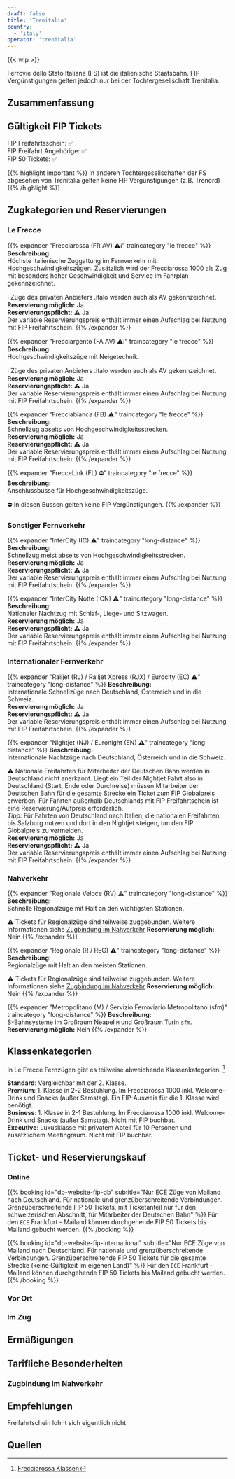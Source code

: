 ```yaml
---
draft: false
title: 'Trenitalia'
country:
  - 'italy'
operator: 'trenitalia'
---
```


<!-- Entferne das "WIP" Snippet, wenn die Inhalte der Seite vollständig sind -->
{{< wip >}}

Ferrovie dello Stato Italiane (FS) ist die italienische Staatsbahn. FIP Vergünstigungen gelten jedoch nur bei der Tochtergesellschaft Trenitalia.

## Zusammenfassung

<!--
  Stichpunktartige Zusammenfassung der wichtigsten Besonderheiten/FIP-Reglungen der Bahngesellschaft.
  Z.B.
  - Werden FIP 50 und FIP Freifahrtsscheine akzeptiert?
  - Gibt es eine Reservierungspflicht?
  - Gibt es sonstige tarifliche Sonderregelungen oder Abweichungen zu anderen FIP Bahngesellschaften?
-->

## Gültigkeit FIP Tickets

FIP Freifahrtsschein: ✅\
FIP Freifahrt Angehörige: ✅ \
FIP 50 Tickets: ✅

{{% highlight important %}}
In anderen Tochtergesellschaften der FS abgesehen von Trenitalia gelten keine FIP Vergünstigungen (z.B. Trenord)
{{% /highlight %}}

## Zugkategorien und Reservierungen

<!--
  Sind Reservierungen möglich und wo besteht eine Reservierungspflicht?
-->

### Le Frecce

{{% expander "Frecciarossa (FR AV) ⚠️ℹ️" traincategory "le frecce" %}}
**Beschreibung:** \
Höchste italienische Zuggattung im Fernverkehr mit Hochgeschwindigkeitszügen. Zusätzlich wird der Frecciarossa 1000 als Zug mit besonders hoher Geschwindigkeit und Service im Fahrplan gekennzeichnet.

ℹ️ Züge des privaten Anbieters .italo werden auch als AV gekennzeichnet. \
**Reservierung möglich:** Ja \
**Reservierungspflicht:** ⚠️ Ja \
Der variable Reservierungspreis enthält immer einen Aufschlag bei Nutzung mit FIP Freifahrtschein.
{{% /expander %}}

{{% expander "Frecciargento (FA AV) ⚠️ℹ️" traincategory "le frecce" %}}
**Beschreibung:** \
Hochgeschwindigkeitszüge mit Neigetechnik.

ℹ️ Züge des privaten Anbieters .italo werden auch als AV gekennzeichnet. \
**Reservierung möglich:** Ja \
**Reservierungspflicht:** ⚠️ Ja \
Der variable Reservierungspreis enthält immer einen Aufschlag bei Nutzung mit FIP Freifahrtschein.
{{% /expander %}}

{{% expander "Frecciabianca (FB) ⚠️" traincategory "le frecce" %}}
**Beschreibung:** \
Schnellzug abseits von Hochgeschwindigkeitsstrecken. \
**Reservierung möglich:** Ja \
**Reservierungspflicht:** ⚠️ Ja \
Der variable Reservierungspreis enthält immer einen Aufschlag bei Nutzung mit FIP Freifahrtschein.
{{% /expander %}}

{{% expander "FrecceLink (FL) ⛔" traincategory "le frecce" %}}
**Beschreibung:** \
Anschlussbusse für Hochgeschwindigkeitszüge.

⛔ In diesen Bussen gelten keine FIP Vergünstigungen.
{{% /expander %}}

### Sonstiger Fernverkehr

{{% expander "InterCity (IC) ⚠️" traincategory "long-distance" %}}
**Beschreibung:** \
Schnellzug meist abseits von Hochgeschwindigkeitsstrecken. \
**Reservierung möglich:** Ja \
**Reservierungspflicht:** ⚠️ Ja \
Der variable Reservierungspreis enthält immer einen Aufschlag bei Nutzung mit FIP Freifahrtschein.
{{% /expander %}}

{{% expander "InterCity Notte (ICN) ⚠️" traincategory "long-distance" %}}
**Beschreibung:** \
Nationaler Nachtzug mit Schlaf-, Liege- und Sitzwagen. \
**Reservierung möglich:** Ja \
**Reservierungspflicht:** ⚠️ Ja \
Der variable Reservierungspreis enthält immer einen Aufschlag bei Nutzung mit FIP Freifahrtschein.
{{% /expander %}}

### Internationaler Fernverkehr

{{% expander "Railjet (RJ) / Railjet Xpress (RJX) / Eurocity (EC) ⚠️" traincategory "long-distance" %}}
**Beschreibung:** \
Internationale Schnellzüge nach Deutschland, Österreich und in die Schweiz. \
**Reservierung möglich:** Ja \
**Reservierungspflicht:** ⚠️ Ja \
Der variable Reservierungspreis enthält immer einen Aufschlag bei Nutzung mit FIP Freifahrtschein.
{{% /expander %}}

{{% expander "Nightjet (NJ) / Euronight (EN) ⚠️" traincategory "long-distance" %}}
**Beschreibung:** \
Internationale Nachtzüge nach Deutschland, Österreich und in die Schweiz.

⚠️ Nationale Freifahrten für Mitarbeiter der Deutschen Bahn werden in Deutschland nicht anerkannt. Liegt ein Teil der Nightjet Fahrt also in Deutschland (Start, Ende oder Durchreise) müssen Mitarbeiter der Deutschen Bahn für die gesamte Strecke ein Ticket zum FIP Globalpreis erwerben. Für Fahrten außerhalb Deutschlands mit FIP Freifahrtschein ist eine Reservierung/Aufpreis erforderlich. \
_Tipp:_ Für Fahrten von Deutschland nach Italien, die nationalen Freifahrten bis Salzburg nutzen und dort in den Nightjet steigen, um den FIP Globalpreis zu vermeiden. \
**Reservierung möglich:** Ja \
**Reservierungspflicht:** ⚠️ Ja \
Der variable Reservierungspreis enthält immer einen Aufschlag bei Nutzung mit FIP Freifahrtschein.
{{% /expander %}}

### Nahverkehr

{{% expander "Regionale Veloce (RV) ⚠️" traincategory "long-distance" %}}
**Beschreibung:** \
Schnelle Regionalzüge mit Halt an den wichtigsten Stationen.

⚠️ Tickets für Regionalzüge sind teilweise zuggebunden. Weitere Informationen siehe [Zugbindung im Nahverkehr](#zugbindung-im-nahverkehr)
**Reservierung möglich:** Nein
{{% /expander %}}

{{% expander "Regionale (R / REG) ️️⚠️" traincategory "long-distance" %}}
**Beschreibung:** \
Regionalzüge mit Halt an den meisten Stationen.

⚠️ Tickets für Regionalzüge sind teilweise zuggebunden. Weitere Informationen siehe [Zugbindung im Nahverkehr](#zugbindung-im-nahverkehr)
**Reservierung möglich:** Nein
{{% /expander %}}

{{% expander "Metropolitano (M) / Servizio Ferroviario Metropolitano (sfm)" traincategory "long-distance" %}}
**Beschreibung:** \
S-Bahnsysteme im Großraum Neapel `M` und Großraum Turin `sfm`. \
**Reservierung möglich:** Nein
{{% /expander %}}

## Klassenkategorien

In Le Frecce Fernzügen gibt es teilweise abweichende Klassenkategorien. [^1]

**Standard**: Vergleichbar mit der 2. Klasse. \
**Premium**: 1. Klasse in 2-2 Bestuhlung. Im Frecciarossa 1000 inkl. Welcome-Drink und Snacks (außer Samstag). Ein FIP-Ausweis für die 1. Klasse wird benötigt. \
**Business**: 1. Klasse in 2-1 Bestuhlung. Im Frecciarossa 1000 inkl. Welcome-Drink und Snacks (außer Samstag). Nicht mit FIP buchbar. \
**Executive**: Luxusklasse mit privatem Abteil für 10 Personen und zusätzlichem Meetingraum. Nicht mit FIP buchbar.

## Ticket- und Reservierungskauf

### Online

{{% booking id="db-website-fip-db"
    subtitle="Nur ECE Züge von Mailand nach Deutschland. Für nationale und grenzüberschreitende Verbindungen. Grenzüberschreitende FIP 50 Tickets, mit Ticketanteil nur für den schweizerischen Abschnitt, für Mitarbeiter der Deutschen Bahn"
%}}
Für den `ECE` Frankfurt - Mailand können durchgehende FIP 50 Tickets bis Mailand gebucht werden.
{{% /booking %}}

{{% booking id="db-website-fip-international"
    subtitle="Nur ECE Züge von Mailand nach Deutschland. Für nationale und grenzüberschreitende Verbindungen. Grenzüberschreitende FIP 50 Tickets für die gesamte Strecke (keine Gültigkeit im eigenen Land)"
%}}
Für den `ECE` Frankfurt - Mailand können durchgehende FIP 50 Tickets bis Mailand gebucht werden.
{{% /booking %}}

### Vor Ort

<!--
  Füge hier weitere Buchungsplattformen mit Buchung vor Ort hinzu.
-->

### Im Zug

<!--
  Können im Zug noch Fahrkarten mit FIP Rabatt gekauft werden, wenn ja wie und gibt einen Preisaufschlag?
-->

## Ermäßigungen

<!--
  Welche Ermäßigungen können Kinder bekommen und unter welchen Umständen?
  Welche Ermäßigungen kann es sonst noch geben?
-->

## Tarifliche Besonderheiten

### Zugbindung im Nahverkehr

<!--
  Beschreibung der Besonderheit, wenn es auf bestimmten Routen z.B. Sonderregelungen gibt.
-->

## Empfehlungen

Freifahrtschein lohnt sich eigentlich nicht

<!--
  Persönliche Empfehlungen und besondere persönliche Hinweise für die Fahrt
-->

## Quellen

[^1]: [Frecciarossa Klassen](https://www.trenitalia.com/de/frecce/frecciarossa-1000.html)
[^2]: [<Quellenname 2](<Link>)
